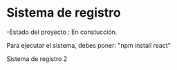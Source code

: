 <h1> Sistema de registro </h1>
-Estado del proyecto : En constucción.

Para ejecutar el sistema, debes poner:
"npm install react"


Sistema de registro 2
